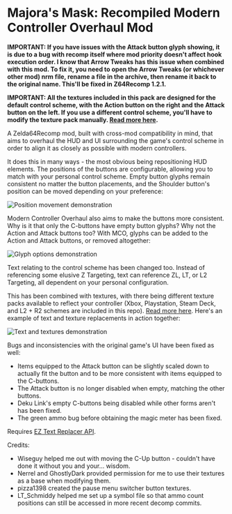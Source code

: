 # Majora's Mask: Recompiled Modern Controller Overhaul Mod

__IMPORTANT: If you have issues with the Attack button glyph showing, it is due to a bug with recomp itself where mod priority doesn't affect hook execution order. I know that Arrow Tweaks has this issue when combined with this mod. To fix it, you need to open the Arrow Tweaks (or whichever other mod) nrm file, rename a file in the archive, then rename it back to the original name. This'll be fixed in Z64Recomp 1.2.1.__

__IMPORTANT: All the textures included in this pack are designed for the default control scheme, with the Action button on the right and the Attack button on the left. If you use a different control scheme, you'll have to modify the texture pack manually. [Read more here](https://github.com/t0mtee/MMModernControllerOverhaul/blob/main/TEXTURES.md).__

A Zelda64Recomp mod, built with cross-mod compatibility in mind, that aims to overhaul the HUD and UI surrounding the game's control scheme in order to align it as closely as possible with modern controllers.

It does this in many ways - the most obvious being repositioning HUD elements. The positions of the buttons are configurable, allowing you to match with your personal control scheme. Empty button glyphs remain consistent no matter the button placements, and the Shoulder button's position can be moved depending on your preference:

![Position movement demonstration](readme/positions.gif)

Modern Controller Overhaul also aims to make the buttons more consistent. Why is it that only the C-buttons have empty button glyphs? Why not the Action and Attack buttons too? With MCO, glyphs can be added to the Action and Attack buttons, or removed altogether:

![Glyph options demonstration](readme/glyphs.gif)

Text relating to the control scheme has been changed too. Instead of referencing some elusive Z Targeting, text can reference ZL, LT, or L2 Targeting, all dependent on your personal configuration.

This has been combined with textures, with there being different texture packs available to reflect your controller (Xbox, Playstation, Steam Deck, and L2 + R2 schemes are included in this repo). [Read more here](https://github.com/t0mtee/MMModernControllerOverhaul/blob/main/TEXTURES.md). Here's an example of text and texture replacements in action together:

![Text and textures demonstration](readme/text(ures).gif)

Bugs and inconsistencies with the original game's UI have been fixed as well:
- Items equipped to the Attack button can be slightly scaled down to actually fit the button and to be more consistent with items equipped to the C-buttons.
- The Attack button is no longer disabled when empty, matching the other buttons.
- Deku Link's empty C-buttons being disabled while other forms aren't has been fixed.
- The green ammo bug before obtaining the magic meter has been fixed.

Requires [EZ Text Replacer API](https://thunderstore.io/c/zelda-64-recompiled/p/LT_Schmiddy/EZ_Text_Replacer_API/).

Credits:
- Wiseguy helped me out with moving the C-Up button - couldn't have done it without you and your... wisdom.
- Nerrel and GhostlyDark provided permission for me to use their textures as a base when modifying them.
- pizza1398 created the pause menu switcher button textures.
- LT_Schmiddy helped me set up a symbol file so that ammo count positions can still be accessed in more recent decomp commits.